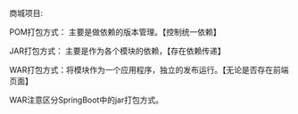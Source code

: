 
商城项目:


POM打包方式： 主要是做依赖的版本管理。【控制统一依赖】

JAR打包方式： 主要是作为各个模块的依赖，【存在依赖传递】 

WAR打包方式：将模块作为一个应用程序，独立的发布运行。【无论是否存在前端页面】

WAR注意区分SpringBoot中的jar打包方式。


















